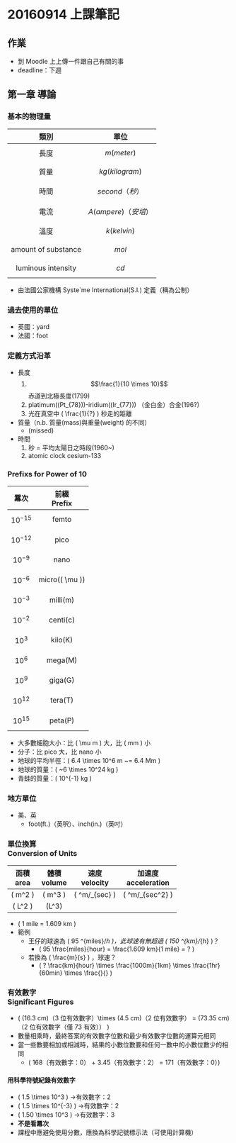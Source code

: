 # 20160914 上課筆記
## 作業
* 到 Moodle 上上傳一件跟自己有關的事
* deadline：下週

## 第一章 導論
### 基本的物理量
| 類別 | 單位 |
| :---: | :---: |
| 長度 |$$m(meter)$$|
| 質量 |$$kg(kilogram)$$ |
| 時間 |$$ second（秒）$$ |
| 電流 | $$ A(ampere)（安培）$$ |
| 溫度 |$$ k(kelvin) $$ |
| amount of substance | $$ mol$$ |
| luminous intensity |$$cd$$ |

* 由法國公家機構 Syste`me International(S.I.) 定義（稱為公制）

### 過去使用的單位
* 英國：yard
* 法國：foot

### 定義方式沿革
* 長度
	1. $$\frac{1}{10 \times 10}$$ 赤道到北極長度(1799)
	1. platimum(\(Pt_{78}\))-iridium(\(Ir_{77}\)) （金白金）合金(196?)
	1. 光在真空中 \( \frac{1}{?} \) 秒走的距離
* 質量（n.b. 質量(mass)與重量(weight) 的不同）
	* (missed)
* 時間
	1. 秒 = 平均太陽日之時段(1960~)
	1. atomic clock cesium-133

### Prefixs for Power of 10

羃次 | 前綴<br>Prefix
:----: | :----: 
$$ 10^{-15} $$ | femto
$$ 10^{-12} $$ | pico
$$ 10^{-9} $$ | nano
$$ 10^{-6} $$ | micro(\( \mu \))
$$ 10^{-3} $$ | milli(m)
$$ 10^{-2} $$ | centi(c)
$$ 10^{3} $$ | kilo(K)
$$ 10^{6} $$ | mega(M)
$$ 10^{9} $$ | giga(G)
$$ 10^{12} $$ | tera(T)
$$ 10^{15} $$ | peta(P)

* 大多數細胞大小：比 \( \mu m \) 大，比 \( mm \) 小
* 分子：比 pico 大，比 nano 小
* 地球的平均半徑：\( 6.4 \times 10^6 m ~= 6.4 Mm \)
* 地球的質量：\( ~6 \times 10^24 kg \)
* 青蛙的質量：\( 10^{-1} kg \)

### 地方單位
* 美、英
    * foot(ft.)（英呎）、inch(in.)（英吋）

### 單位換算<br>Conversion of Units
| 面積<br>area | 體積<br>volume | 速度<br>velocity | 加速度<br>acceleration |
| :---------: | :---------: | :---------: | :----------: |
| \( m^2 \) | \( m^3 \) | \( ^m/_{sec} \) | \( ^m/_{sec^2} \) | 
| \( L^2 \) | \(L^3\) | | |

* \( 1 mile = 1.609 km \)
* 範例
	* 王仔的球速為 \( 95 ^{miles}/_h \)，此球速有無超過 \( 150 ^{km}/_{h} \)？
		* \( 95 \frac{miles}{hour} = \frac{1.609 km}{1 mile} = ? \)
	* 若換為 \( \frac{m}{s} \) ，球速？
		* \( ? \frac{km}{hour} \times \frac{1000m}{1km} \times \frac{1hr}{60min} \times \frac{}{} \)

### 有效數字<br />Significant Figures
*  \( (16.3 cm)（3 位有效數字）\times (4.5 cm)（2 位有效數字） = (73.35 cm)（2 位有效數字（僅 73 有效）） \)
* 數量相乘時，最終答案的有效數字位數和最少有效數字位數的運算元相同
* 當一些數要相加或相減時，結果的小數位數要和任何一數中的小數位數少的相同
	* \( 168（有效數字：0） + 3.45（有效數字：2） = 171（有效數字：0）\)

#### 用科學符號紀錄有效數字
* \( 1.5 \times 10^3 \) →有效數字：2
* \( 1.5 \times 10^{-3} \) →有效數字：2
* \( 1.50 \times 10^3 \) →有效數字：3
* **不是看羃次**
* 課程中應避免使用分數，應換為科學記號標示法（可使用計算機）